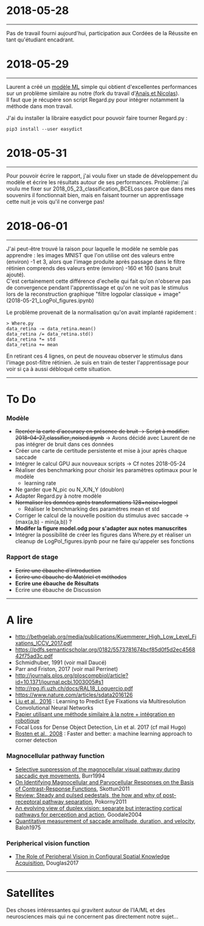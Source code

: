 # 2018-05-28
---
Pas de travail fourni aujourd'hui, participation aux Cordées de la Réussite en tant qu'étudiant encadrant.

# 2018-05-29
---
Laurent a créé un [modèle ML](https://github.com/laurentperrinet/CatchTheEye) simple qui obtient d'excellentes performances sur un problème similaire au notre (fork du travail d'[Anaïs et Nicolas](https://github.com/anaisbrgs/StageL3)).  
Il faut que je récupère son script Regard.py pour intégrer notamment la méthode dans mon travail.  

J'ai du installer la libraire easydict pour pouvoir faire tourner Regard.py :

    pip3 install --user easydict
    
# 2018-05-31
---
Pour pouvoir écrire le rapport, j'ai voulu fixer un stade de développement du modèle et écrire les résultats autour de ses performances. Problème: j'ai voulu me fixer sur 2018_05_23_classification_BCELoss parce que dans mes souvenirs il fonctionnait bien, mais en faisant tourner un apprentissage cette nuit je vois qu'il ne converge pas!

# 2018-06-01
---
J'ai peut-être trouvé la raison pour laquelle le modèle ne semble pas apprendre : les images MNIST que l'on utilise ont des valeurs entre (environ) -1 et 3, alors que l'image produite après passage dans le filtre rétinien comprends des valeurs entre (environ) -160 et 160 (sans bruit ajouté).  
C'est certainement cette différence d'echelle qui fait qu'on n'observe pas de convergence pendant l'apprentissage et qu'on ne voit pas le stimulus lors de la reconstruction graphique "filtre logpolar classique + image" (2018-05-21_LogPol_figures.ipynb)  

Le problème provenait de la normalisation qu'on avait implanté rapidement :

    > Where.py
    data_retina -= data_retina.mean()
    data_retina /= data_retina.std()
    data_retina *= std
    data_retina += mean
    
En retirant ces 4 lignes, on peut de nouveau observer le stimulus dans l'image post-filtre rétinien. Je suis en train de tester l'apprentissage pour voir si ça à aussi débloqué cette situation.


---
# To Do

### Modèle
+ ~~Recréer la carte d'accuracy en présence de bruit -> Script à modifier: 2018-04-27_classifier_noised.ipynb~~ -> Avons décidé avec Laurent de ne pas intégrer de bruit dans ces données 
+ Créer une carte de certitude persistente et mise à jour après chaque saccade
+ Intégrer le calcul GPU aux nouveaux scripts -> Cf notes 2018-05-24
+ Réaliser des benchmarking pour choisir les paramètres optimaux pour le modèle
    + learning rate
+ Ne garder que N_pic ou N_X/N_Y (doublon)
+ Adapter Regard.py à notre modèle
+ ~~Normaliser les données après transformations 128+noise+logpol~~
    + Réaliser le benchmarking des paramètres mean et std 
+ Corriger le calcul de la nouvelle position du stimulus avec saccade -> (max(a,b) - min(a,b)) ?
+ **Modifer la figure model.odg pour s'adapter aux notes manuscrites**
+ Intégrer la possibilité de créer les figures dans Where.py et réaliser un cleanup de LogPol_figures.ipynb pour ne faire qu'appeler ses fonctions

### Rapport de stage
+ ~~Ecrire une ébauche d'Introduction~~
+ ~~Ecrire une ébauche de Matériel et méthodes~~
+ **Ecrire une ébauche de Résultats**
+ Ecrire une ébauche de Discussion

---
# A lire
+ http://bethgelab.org/media/publications/Kuemmerer_High_Low_Level_Fixations_ICCV_2017.pdf
+ https://pdfs.semanticscholar.org/0182/5573781674bcf85d0f5d2ec456842f75ad3c.pdf
+ Schmidhuber, 1991 (voir mail Daucé)
+ Parr and Friston, 2017 (voir mail Perrinet)
+ http://journals.plos.org/ploscompbiol/article?id=10.1371/journal.pcbi.1003005#s1
+ http://rpg.ifi.uzh.ch/docs/RAL18_Loquercio.pdf
+ https://www.nature.com/articles/sdata2016126
+ [Liu et al., 2016](http://ieeexplore.ieee.org/document/7762165/?reload=true) : Learning to Predict Eye Fixations via Multiresolution Convolutional Neural Networks
+ [Papier utilisant une méthode similaire à la notre + intégration en robotique](https://www.researchgate.net/publication/220934961_Fast_Object_Detection_with_Foveated_Imaging_and_Virtual_Saccades_on_Resource_Limited_Robots)
+ Focal Loss for Dense Object Detection, Lin et al. 2017 (cf mail Hugo)
+ [Rosten et al., 2008](https://arxiv.org/abs/0810.2434) : Faster and better: a machine learning approach to corner detection
### Magnocellular pathway function  
+ [Selective suppression of the magnocellular visual pathway during saccadic eye movements](http://www.nature.com.lama.univ-amu.fr/articles/371511a0), Burr1994
+ [On Identifying Magnocellular and Parvocellular Responses on the Basis of Contrast-Response Functions](https://www.ncbi.nlm.nih.gov/pmc/articles/PMC3004196/), Skottun2011
+ [Review: Steady and pulsed pedestals, the how and why of post-receptoral pathway separation](http://jov.arvojournals.org/article.aspx?articleid=2191890), Pokorny2011
+ [An evolving view of duplex vision: separate but interacting cortical pathways for perception and action](http://www.sciencedirect.com/science/article/pii/S0959438804000340?via%3Dihub), Goodale2004
+ [Quantitative measurement of saccade amplitude, duration, and velocity](http://n.neurology.org/content/25/11/1065), Baloh1975
### Peripherical vision function
+ [The Role of Peripheral Vision in Configural Spatial Knowledge Acquisition](https://etd.ohiolink.edu/pg_10?0::NO:10:P10_ACCESSION_NUM:wright1496188017928082), Douglas2017

---
# Satellites
Des choses intéressantes qui gravitent autour de l'IA/ML et des neurosciences mais qui ne concernent pas directement notre sujet...